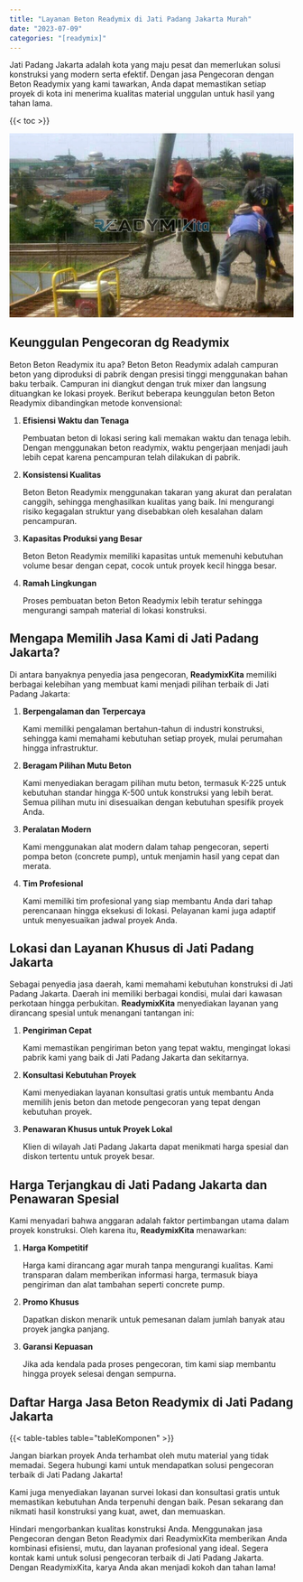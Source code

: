 ```yaml
---
title: "Layanan Beton Readymix di Jati Padang Jakarta Murah"
date: "2023-07-09"
categories: "[readymix]"
---
```


Jati Padang Jakarta adalah kota yang maju pesat dan memerlukan solusi konstruksi yang modern serta efektif. Dengan jasa Pengecoran dengan Beton Readymix yang kami tawarkan, Anda dapat memastikan setiap proyek di kota ini menerima kualitas material unggulan untuk hasil yang tahan lama.

{{< toc >}}

![Layanan Beton Readymix di Jati Padang Jakarta Murah](/images/readymix/cor-readymix-09.jpg)

## Keunggulan Pengecoran dg Readymix

Beton Beton Readymix itu apa? Beton Beton Readymix adalah campuran beton yang diproduksi di pabrik dengan presisi tinggi menggunakan bahan baku terbaik. Campuran ini diangkut dengan truk mixer dan langsung dituangkan ke lokasi proyek. Berikut beberapa keunggulan beton Beton Readymix dibandingkan metode konvensional:

1. **Efisiensi Waktu dan Tenaga**

   Pembuatan beton di lokasi sering kali memakan waktu dan tenaga lebih. Dengan menggunakan beton readymix, waktu pengerjaan menjadi jauh lebih cepat karena pencampuran telah dilakukan di pabrik.

2. **Konsistensi Kualitas**

   Beton Beton Readymix menggunakan takaran yang akurat dan peralatan canggih, sehingga menghasilkan kualitas yang baik. Ini mengurangi risiko kegagalan struktur yang disebabkan oleh kesalahan dalam pencampuran.

3. **Kapasitas Produksi yang Besar**

   Beton Beton Readymix memiliki kapasitas untuk memenuhi kebutuhan volume besar dengan cepat, cocok untuk proyek kecil hingga besar.

4. **Ramah Lingkungan**

   Proses pembuatan beton Beton Readymix lebih teratur sehingga mengurangi sampah material di lokasi konstruksi.

## Mengapa Memilih Jasa Kami di Jati Padang Jakarta?

Di antara banyaknya penyedia jasa pengecoran, **ReadymixKita** memiliki berbagai kelebihan yang membuat kami menjadi pilihan terbaik di Jati Padang Jakarta:

1. **Berpengalaman dan Terpercaya**

   Kami memiliki pengalaman bertahun-tahun di industri konstruksi, sehingga kami memahami kebutuhan setiap proyek, mulai perumahan hingga infrastruktur.

2. **Beragam Pilihan Mutu Beton**

   Kami menyediakan beragam pilihan mutu beton, termasuk K-225 untuk kebutuhan standar hingga K-500 untuk konstruksi yang lebih berat. Semua pilihan mutu ini disesuaikan dengan kebutuhan spesifik proyek Anda.

3. **Peralatan Modern**

   Kami menggunakan alat modern dalam tahap pengecoran, seperti pompa beton (concrete pump), untuk menjamin hasil yang cepat dan merata.

4. **Tim Profesional**

   Kami memiliki tim profesional yang siap membantu Anda dari tahap perencanaan hingga eksekusi di lokasi. Pelayanan kami juga adaptif untuk menyesuaikan jadwal proyek Anda.

## Lokasi dan Layanan Khusus di Jati Padang Jakarta

Sebagai penyedia jasa daerah, kami memahami kebutuhan konstruksi di Jati Padang Jakarta. Daerah ini memiliki berbagai kondisi, mulai dari kawasan perkotaan hingga perbukitan. **ReadymixKita** menyediakan layanan yang dirancang spesial untuk menangani tantangan ini:

1. **Pengiriman Cepat**

   Kami memastikan pengiriman beton yang tepat waktu, mengingat lokasi pabrik kami yang baik di Jati Padang Jakarta dan sekitarnya.

2. **Konsultasi Kebutuhan Proyek**

   Kami menyediakan layanan konsultasi gratis untuk membantu Anda memilih jenis beton dan metode pengecoran yang tepat dengan kebutuhan proyek.

3. **Penawaran Khusus untuk Proyek Lokal**

   Klien di wilayah Jati Padang Jakarta dapat menikmati harga spesial dan diskon tertentu untuk proyek besar.

## Harga Terjangkau di Jati Padang Jakarta dan Penawaran Spesial

Kami menyadari bahwa anggaran adalah faktor pertimbangan utama dalam proyek konstruksi. Oleh karena itu, **ReadymixKita** menawarkan:

1. **Harga Kompetitif**

   Harga kami dirancang agar murah tanpa mengurangi kualitas. Kami transparan dalam memberikan informasi harga, termasuk biaya pengiriman dan alat tambahan seperti concrete pump.

2. **Promo Khusus**

   Dapatkan diskon menarik untuk pemesanan dalam jumlah banyak atau proyek jangka panjang.

3. **Garansi Kepuasan**

   Jika ada kendala pada proses pengecoran, tim kami siap membantu hingga proyek selesai dengan sempurna.

## Daftar Harga Jasa Beton Readymix di Jati Padang Jakarta

{{< table-tables table="tableKomponen" >}}

Jangan biarkan proyek Anda terhambat oleh mutu material yang tidak memadai. Segera hubungi kami untuk mendapatkan solusi pengecoran terbaik di Jati Padang Jakarta!

Kami juga menyediakan layanan survei lokasi dan konsultasi gratis untuk memastikan kebutuhan Anda terpenuhi dengan baik. Pesan sekarang dan nikmati hasil konstruksi yang kuat, awet, dan memuaskan.

Hindari mengorbankan kualitas konstruksi Anda. Menggunakan jasa Pengecoran dengan Beton Readymix dari ReadymixKita memberikan Anda kombinasi efisiensi, mutu, dan layanan profesional yang ideal. Segera kontak kami untuk solusi pengecoran terbaik di Jati Padang Jakarta. Dengan ReadymixKita, karya Anda akan menjadi kokoh dan tahan lama!